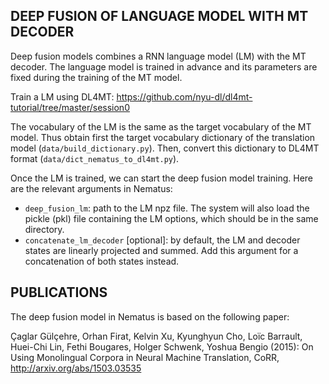 DEEP FUSION OF LANGUAGE MODEL WITH MT DECODER
---------------------------------------------

Deep fusion models combines a RNN language model (LM)
with the MT decoder. The language model is trained
in advance and its parameters are fixed during the
training of the MT model.

Train a LM using DL4MT: https://github.com/nyu-dl/dl4mt-tutorial/tree/master/session0

The vocabulary of the LM is the same as the target
vocabulary of the MT model. Thus obtain first the
target vocabulary dictionary of the translation
model (`data/build_dictionary.py`). Then, convert
this dictionary to DL4MT format (`data/dict_nematus_to_dl4mt.py`).

Once the LM is trained, we can start the deep fusion
model training. Here are the relevant arguments in Nematus:

- `deep_fusion_lm`: path to the LM npz file. The system will also load the pickle (pkl) file containing the LM options, which should be in the same directory.
- `concatenate_lm_decoder` [optional]: by default, the LM and decoder states are linearly projected and summed. Add this argument for a concatenation of both states instead.

PUBLICATIONS
------------

The deep fusion model in Nematus is based on the following paper:

Çaglar Gülçehre, Orhan Firat, Kelvin Xu, Kyunghyun Cho, Loïc Barrault, Huei-Chi Lin, Fethi Bougares, Holger Schwenk, Yoshua Bengio (2015): On Using Monolingual Corpora in Neural Machine Translation, CoRR, http://arxiv.org/abs/1503.03535

